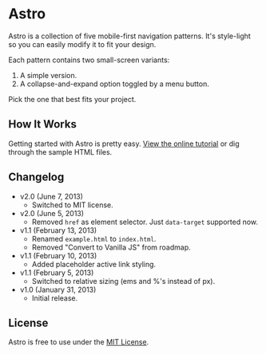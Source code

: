 # Astro
Astro is a collection of five mobile-first navigation patterns. It's style-light so you can easily modify it to fit your design.

Each pattern contains two small-screen variants:
1. A simple version.
2. A collapse-and-expand option toggled by a menu button.

Pick the one that best fits your project.

## How It Works
Getting started with Astro is pretty easy. [View the online tutorial](http://cferdinandi.github.com/astro/) or dig through the sample HTML files.

## Changelog
* v2.0 (June 7, 2013)
  * Switched to MIT license.
* v2.0 (June 5, 2013)
  * Removed `href` as element selector. Just `data-target` supported now.
* v1.1 (February 13, 2013)
  * Renamed `example.html` to `index.html`.
  * Removed "Convert to Vanilla JS" from roadmap.
* v1.1 (February 10, 2013)
  * Added placeholder active link styling.
* v1.1 (February 5, 2013)
  * Switched to relative sizing (ems and %'s instead of px).
* v1.0 (January 31, 2013)
  * Initial release.

## License
Astro is free to use under the [MIT License](http://gomakethings.com/mit/).
